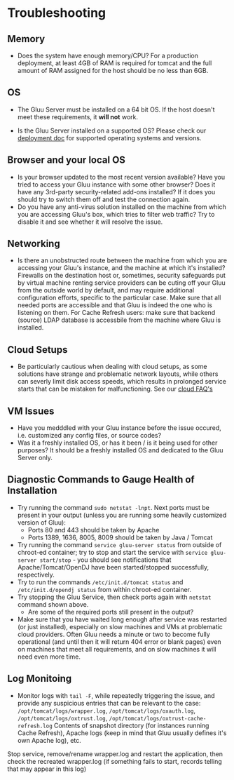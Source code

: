 # Troubleshooting

## Memory
- Does the system have enough memory/CPU? For a production deployment, at least 4GB of RAM is required for tomcat and the full amount of RAM assigned for the host should be no less than 6GB. 

## OS
- The Gluu Server must be installed on a 64 bit OS. If the host doesn't meet these requirements, it **will not** work. 

- Is the Gluu Server installed on a supported OS? Please check our [deployment doc](../admin-guide/deployment/index.md#supported-operating-systems) for supported operating systems and versions. 

## Browser and your local OS
- Is your browser updated to the most recent version available? Have you tried to access your Gluu instance with some other browser? Does it have any 3rd-party security-related add-ons installed? If it does you should try to switch them off and test the connection again.
- Do you have any anti-virus solution installed on the machine from which you are accessing Gluu's box, which tries to filter web traffic? Try to disable it and see whether it will resolve the issue.

## Networking
- Is there an unobstructed route between the machine from which you are accessing your Gluu's instance, and the machine at which it's installed? Firewalls on the destination host or, sometimes, security safeguards put by virtual machine renting service providers can be cuting off your Gluu from the outside world by default, and may require additional configuration efforts, specific to the particular case. Make sure that all needed ports are accessible and that Gluu is indeed the one who is listening on them. For Cache Refresh users: make sure that backend (source) LDAP database is accessbile from the machine where Gluu is installed.

## Cloud Setups
- Be particularly cautious when dealing with cloud setups, as some solutions have strange and problematic network layouts, while others can severly limit disk access speeds, which results in prolonged service starts that can be mistaken for malfunctioning. See our [cloud FAQ's](./cloud-faq.md)

## VM Issues
- Have you medddled with your Gluu instance before the issue occured, i.e. customized any config files, or source codes? 
- Was it a freshly installed OS, or has it been / is it being used for other purposes? It should be a freshly installed OS and dedicated to the Gluu Server only.

## Diagnostic Commands to Gauge Health of Installation
- Try running the command `sudo netstat -lnpt`. Next ports must be present in your output (unless you are running some heavily customized version of Gluu):
  - Ports 80 and 443 should be taken by Apache
  - Ports 1389, 1636, 8005, 8009 should be taken by Java / Tomcat
- Try running the command `service gluu-server status` from outside of chroot-ed container; try to stop and start the service with `service gluu-server start/stop` - you should see notifications that Apache/Tomcat/OpenDJ have been started/stopped successfully, respectively.
- Try to run the commands `/etc/init.d/tomcat status` and `/etc/init.d/opendj status` from within chroot-ed container.
- Try stopping the Gluu Service, then check ports again with `netstat` command shown above. 
  - Are some of the required ports still present in the output? 
- Make sure that you have waited long enough after service was restarted (or just installed), especially on slow machines and VMs at problematic cloud providers. Often Gluu needs a minute or two to become fully operational (and until then it will return 404 error or blank pages) even on machines that meet all requirements, and on slow machines it will need even more time.

## Log Monitoing
- Monitor logs with `tail -F`, while repeatedly triggering the issue, and provide any suspicious entries that can be relevant to the case:
`/opt/tomcat/logs/wrapper.log`, `/opt/tomcat/logs/oxauth.log`, `/opt/tomcat/logs/oxtrust.log`, `/opt/tomcat/logs/oxtrust-cache-refresh.log`
Contents of snapshot directory (for instances running Cache Refresh), Apache logs (keep in mind that Gluu usually defines it's own Apache log), etc. 

Stop service, remove/rename wrapper.log and restart the application, then check the recreated wrapper.log (if something fails to start, records telling that may appear in this log)
